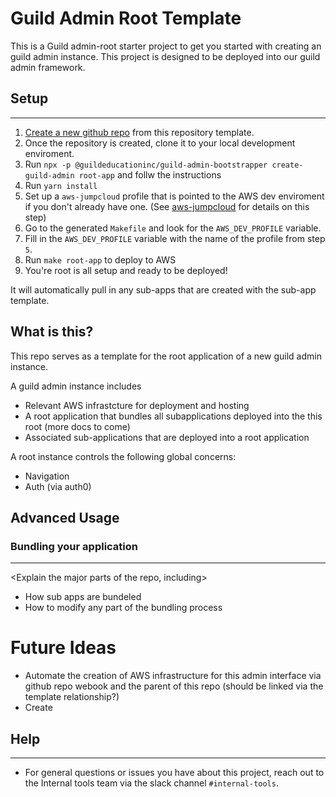 # Guild Admin Root Template

This is a Guild admin-root starter project to get you started with creating an guild admin instance. This project is designed to be deployed into our guild admin framework.

## Setup
---
1. [Create a new github repo](https://help.github.com/en/github/creating-cloning-and-archiving-repositories/creating-a-repository-from-a-template) from this repository template.
2. Once the repository is created, clone it to your local development enviroment.
3. Run `npx -p @guildeducationinc/guild-admin-bootstrapper create-guild-admin root-app` and follw the instructions
4. Run `yarn install`
5. Set up a `aws-jumpcloud` profile that is pointed to the AWS dev enviroment if you don't already have one. (See [aws-jumpcloud](https://github.com/GuildEducationInc/aws-jumpcloud) for details on this step)
6. Go to the generated `Makefile` and look for the `AWS_DEV_PROFILE` variable.
7. Fill in the `AWS_DEV_PROFILE` variable with the name of the profile from step `5`.
8. Run `make root-app` to deploy to AWS
9. You're root is all setup and ready to be deployed!

It will automatically pull in any sub-apps that are created with the sub-app template.

## What is this?
This repo serves as a template for the root application of a new guild admin instance.


A guild admin instance includes
- Relevant AWS infrastcture for deployment and hosting
- A root application that bundles all subapplications deployed into the this root (more docs to come)
- Associated sub-applications that are deployed into a root application

A root instance controls the following global concerns:
- Navigation
- Auth (via auth0)

## Advanced Usage
### Bundling your application
---
<Explain the major parts of the repo, including>
- How sub apps are bundeled
- How to modify any part of the bundling process

# Future Ideas
- Automate the creation of AWS infrastructure for this admin interface via github repo webook and the parent of this repo (should be linked via the template relationship?)
- Create 

## Help
---
* For general questions or issues you have about this project, reach out to the Internal tools team via the slack channel `#internal-tools`.
